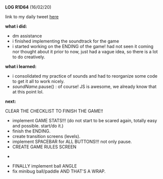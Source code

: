 **LOG R1D64** (16/02/20)

link to my daily tweet [here](https://twitter.com/Nightcoder2/status/1228591308920565760)

**what i did:**

- dm assistance
- i finished implementing the soundtrack for the game
- i started working on the ENDING of the game! had not seen it coming nor thought about it prior to now, just had a vague idea, so there is a lot to do creatively.

**what i learned:**

- i consolidated my practice of sounds and had to reorganize some code to get it all to work nicely.
- *soundName*.pause() : of course! JS is awesome, we already know that at this point lol.

**next:**

CLEAR THE CHECKLIST TO FINISH THE GAME!!

- implement GAME STATS!!! (do not start to be scared again, totally easy and possible. start/do it.)
- finish the ENDING.
- create transition screens (levels).
- implement SPACEBAR for ALL BUTTONS!!! not only pause.
- CREATE GAME RULES SCREEN
+
- FINALLY implement ball ANGLE
- fix minibug ball/paddle AND THAT'S A WRAP.
